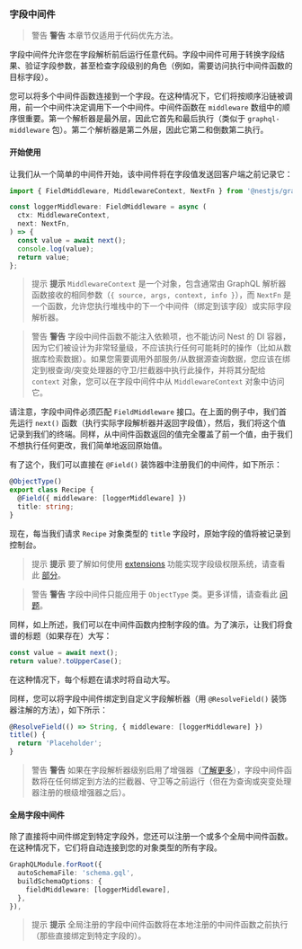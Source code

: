 ### 字段中间件

> 警告 **警告** 本章节仅适用于代码优先方法。

字段中间件允许您在字段解析前后运行任意代码。字段中间件可用于转换字段结果、验证字段参数，甚至检查字段级别的角色（例如，需要访问执行中间件函数的目标字段）。

您可以将多个中间件函数连接到一个字段。在这种情况下，它们将按顺序沿链被调用，前一个中间件决定调用下一个中间件。中间件函数在 `middleware` 数组中的顺序很重要。第一个解析器是最外层，因此它首先和最后执行（类似于 `graphql-middleware` 包）。第二个解析器是第二外层，因此它第二和倒数第二执行。

#### 开始使用

让我们从一个简单的中间件开始，该中间件将在字段值发送回客户端之前记录它：

```typescript
import { FieldMiddleware, MiddlewareContext, NextFn } from '@nestjs/graphql';

const loggerMiddleware: FieldMiddleware = async (
  ctx: MiddlewareContext,
  next: NextFn,
) => {
  const value = await next();
  console.log(value);
  return value;
};
```

> 提示 **提示** `MiddlewareContext` 是一个对象，包含通常由 GraphQL 解析器函数接收的相同参数（`{ source, args, context, info }`），而 `NextFn` 是一个函数，允许您执行堆栈中的下一个中间件（绑定到该字段）或实际字段解析器。

> 警告 **警告** 字段中间件函数不能注入依赖项，也不能访问 Nest 的 DI 容器，因为它们被设计为非常轻量级，不应该执行任何可能耗时的操作（比如从数据库检索数据）。如果您需要调用外部服务/从数据源查询数据，您应该在绑定到根查询/突变处理器的守卫/拦截器中执行此操作，并将其分配给 `context` 对象，您可以在字段中间件中从 `MiddlewareContext` 对象中访问它。

请注意，字段中间件必须匹配 `FieldMiddleware` 接口。在上面的例子中，我们首先运行 `next()` 函数（执行实际字段解析器并返回字段值），然后，我们将这个值记录到我们的终端。同样，从中间件函数返回的值完全覆盖了前一个值，由于我们不想执行任何更改，我们简单地返回原始值。

有了这个，我们可以直接在 `@Field()` 装饰器中注册我们的中间件，如下所示：

```typescript
@ObjectType()
export class Recipe {
  @Field({ middleware: [loggerMiddleware] })
  title: string;
}
```

现在，每当我们请求 `Recipe` 对象类型的 `title` 字段时，原始字段的值将被记录到控制台。

> 提示 **提示** 要了解如何使用 [extensions](/graphql/extensions) 功能实现字段级权限系统，请查看此 [部分](/graphql/extensions#using-custom-metadata)。

> 警告 **警告** 字段中间件只能应用于 `ObjectType` 类。更多详情，请查看此 [问题](https://github.com/nestjs/graphql/issues/2446)。

同样，如上所述，我们可以在中间件函数内控制字段的值。为了演示，让我们将食谱的标题（如果存在）大写：

```typescript
const value = await next();
return value?.toUpperCase();
```

在这种情况下，每个标题在请求时将自动大写。

同样，您可以将字段中间件绑定到自定义字段解析器（用 `@ResolveField()` 装饰器注解的方法），如下所示：

```typescript
@ResolveField(() => String, { middleware: [loggerMiddleware] })
title() {
  return 'Placeholder';
}
```

> 警告 **警告** 如果在字段解析器级别启用了增强器（[了解更多](/graphql/other-features#execute-enhancers-at-the-field-resolver-level)），字段中间件函数将在任何绑定到方法的拦截器、守卫等之前运行（但在为查询或突变处理器注册的根级增强器之后）。

#### 全局字段中间件

除了直接将中间件绑定到特定字段外，您还可以注册一个或多个全局中间件函数。在这种情况下，它们将自动连接到您的对象类型的所有字段。

```typescript
GraphQLModule.forRoot({
  autoSchemaFile: 'schema.gql',
  buildSchemaOptions: {
    fieldMiddleware: [loggerMiddleware],
  },
}),
```

> 提示 **提示** 全局注册的字段中间件函数将在本地注册的中间件函数之前执行（那些直接绑定到特定字段的）。